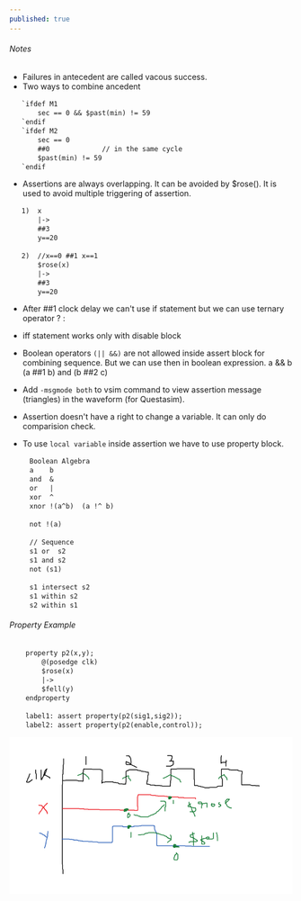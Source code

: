 ```yaml
---
published: true
---
```


###### Notes


 - Failures in antecedent are called vacous success.
 - Two ways to combine ancedent
 ```
	`ifdef M1
		sec == 0 && $past(min) != 59
	`endif
	`ifdef M2
		sec == 0
		##0 			// in the same cycle 
		$past(min) != 59
	`endif
 ```
 - Assertions are always overlapping. It can be avoided by $rose(). It is used to avoid multiple triggering of assertion.
 ```
	1)  x 
		|->
		##3
		y==20
	
	2)	//x==0 ##1 x==1
		$rose(x)
		|->
		##3
		y==20
 ```
 - After ##1 clock delay we can't use if statement but we can use ternary operator ? :
 - iff statement works only with disable block
 - Boolean operators `(|| &&)` are not allowed inside assert block for combining sequence. But we can use then in boolean expression.
		a && b 
		(a ##1 b) and (b ##2 c)
        
 - Add `-msgmode both` to vsim command to view assertion message (triangles) in the waveform (for Questasim).
 - Assertion doesn't have a right to change a variable. It can only do comparision check.
 - To use `local variable` inside assertion we have to use property block.
 ``` 
	  Boolean Algebra
	  a    b
	  and  &
	  or   |
	  xor  ^
	  xnor !(a^b)  (a !^ b)
	  
	  not !(a) 
	  
	  // Sequence 
	  s1 or  s2 
	  s1 and s2 
	  not (s1)
	  
	  s1 intersect s2 
	  s1 within s2
	  s2 within s1
 ```
###### Property Example
```
	property p2(x,y);
		@(posedge clk)
		$rose(x)
		|->
		$fell(y)
	endproperty
	
	label1: assert property(p2(sig1,sig2));
	label2: assert property(p2(enable,control));
```

![rose_fell_png1](https://github.com/Adil3495/adil3495.github.io/blob/master/images/rose_fell_property_png1.PNG?raw=true)
